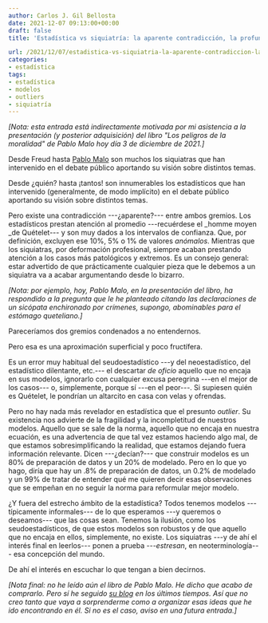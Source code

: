 ```yaml
---
author: Carlos J. Gil Bellosta
date: 2021-12-07 09:13:00+00:00
draft: false
title: 'Estadística vs siquiatría: la aparente contradicción, la profunda síntesis'

url: /2021/12/07/estadistica-vs-siquiatria-la-aparente-contradiccion-la-profunda-sintesis/
categories:
- estadística
tags:
- estadística
- modelos
- outliers
- siquiatría
---
```


_[Nota: esta entrada está indirectamente motivada por mi asistencia a la presentación (y posterior adquisición) del libro "Los peligros de la moralidad" de Pablo Malo hoy día 3 de diciembre de 2021.]_


Desde Freud hasta [Pablo Malo](https://twitter.com/pitiklinov) son muchos los siquiatras que han intervenido en el debate público aportando su visión sobre distintos temas.

Desde ¿quién? hasta ¡tantos! son innumerables los estadísticos que han intervenido (generalmente, de modo implícito) en el debate público aportando su visión sobre distintos temas.

Pero existe una contradicción ---¿aparente?--- entre ambos gremios. Los estadísticos prestan atención al promedio ---recuérdese el _homme moyen _de Quételet--- y son muy dados a los intervalos de confianza. Que, por definición, excluyen ese 10%, 5% o 1% de valores _anómalos_. Mientras que los siquiatras, por deformación profesional, siempre acaban prestando atención a los casos más patológicos y extremos. Es un consejo general: estar advertido de que prácticamente cualquier pieza que le debemos a un siquiatra va a acabar argumentando desde lo bizarro.

_[Nota: por ejemplo, hoy, Pablo Malo, en la presentación del libro, ha respondido a la pregunta que le he planteado citando las declaraciones de un sicópata enchironado por crímenes, supongo, abominables para el estómago queteliano.]_

Pareceríamos dos gremios condenados a no entendernos.

Pero esa es una aproximación superficial y poco fructífera.

Es un error muy habitual del seudoestadístico ---y del neoestadístico, del estadístico dilentante, etc.--- el descartar _de oficio_ aquello que no encaja en sus modelos, ignorarlo con cualquier excusa peregrina ---en el mejor de los casos--- o, simplemente, porque sí ---en el peor---. Si supiesen quién es Quételet, le pondrían un altarcito en casa con velas y ofrendas.

Pero no hay nada más revelador en estadística que el presunto _outlier_. Su existencia nos advierte de la fragilidad y la incompletitud de nuestros  modelos. Aquello que se sale de la norma, aquello que no encaja en nuestra ecuación, es una advertencia de que tal vez estamos haciendo algo mal, de que estamos sobresimplificando la realidad, que estamos dejando fuera información relevante. Dicen ---¿decían?--- que construir modelos es un 80% de preparación de datos  y un 20% de modelado. Pero en lo que yo hago, diría que hay un .8% de preparación de datos, un 0.2% de modelado y un 99% de tratar de entender qué me quieren decir esas observaciones que se empeñan en no seguir la norma para reformular mejor  modelo.

¿Y fuera del estrecho ámbito de la estadística? Todos tenemos modelos ---típicamente informales--- de lo que esperamos ---y queremos o deseamos--- que las cosas sean. Tenemos la ilusión, como los seudoestadísticos, de que estos modelos son robustos y de que aquello que no encaja en ellos, simplemente, no existe. Los siquiatras ---y de ahí el interés final en leerlos--- ponen a prueba ---_estresan_, en neoterminología--- esa concepción del mundo.

De ahí el interés en escuchar lo que tengan a bien decirnos.

_[Nota final: no he leído aún el libro de Pablo Malo. He dicho que acabo de comprarlo. Pero sí he seguido [su blog](https://evolucionyneurociencias.blogspot.com/) en los últimos tiempos. Así que  no creo tanto que vaya a sorprenderme como a organizar esas ideas que he ido encontrando en él. Si no es el caso, aviso en una futura entrada.]_



